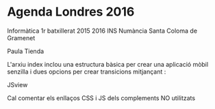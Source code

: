 # Agenda Londres 2016

Informàtica 1r batxillerat 2015 2016
INS Numància 
Santa Coloma de Gramenet

Paula Tienda

L'arxiu index inclou una estructura bàsica per crear una 
aplicació mòbil senzilla i dues opcions per crear transicions
mitjançant :


JSview

Cal comentar els enllaços CSS i JS dels complements NO utilitzats
